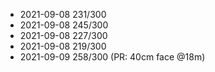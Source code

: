 - 2021-09-08 231/300
- 2021-09-08 245/300
- 2021-09-08 227/300
- 2021-09-08 219/300
- 2021-09-09 258/300 (PR: 40cm face @18m)
